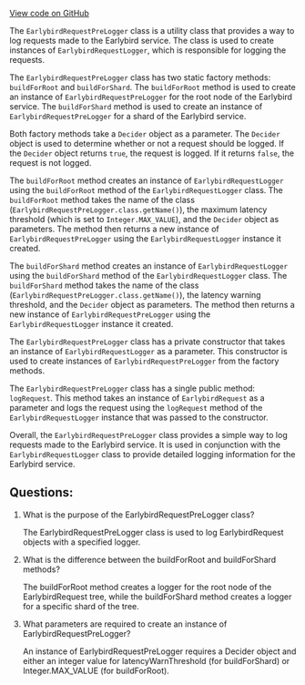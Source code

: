 [View code on GitHub](https://github.com/misbahsy/the-algorithm/src/java/com/twitter/search/earlybird/common/EarlybirdRequestPreLogger.java)

The `EarlybirdRequestPreLogger` class is a utility class that provides a way to log requests made to the Earlybird service. The class is used to create instances of `EarlybirdRequestLogger`, which is responsible for logging the requests. 

The `EarlybirdRequestPreLogger` class has two static factory methods: `buildForRoot` and `buildForShard`. The `buildForRoot` method is used to create an instance of `EarlybirdRequestPreLogger` for the root node of the Earlybird service. The `buildForShard` method is used to create an instance of `EarlybirdRequestPreLogger` for a shard of the Earlybird service. 

Both factory methods take a `Decider` object as a parameter. The `Decider` object is used to determine whether or not a request should be logged. If the `Decider` object returns `true`, the request is logged. If it returns `false`, the request is not logged. 

The `buildForRoot` method creates an instance of `EarlybirdRequestLogger` using the `buildForRoot` method of the `EarlybirdRequestLogger` class. The `buildForRoot` method takes the name of the class (`EarlybirdRequestPreLogger.class.getName()`), the maximum latency threshold (which is set to `Integer.MAX_VALUE`), and the `Decider` object as parameters. The method then returns a new instance of `EarlybirdRequestPreLogger` using the `EarlybirdRequestLogger` instance it created. 

The `buildForShard` method creates an instance of `EarlybirdRequestLogger` using the `buildForShard` method of the `EarlybirdRequestLogger` class. The `buildForShard` method takes the name of the class (`EarlybirdRequestPreLogger.class.getName()`), the latency warning threshold, and the `Decider` object as parameters. The method then returns a new instance of `EarlybirdRequestPreLogger` using the `EarlybirdRequestLogger` instance it created. 

The `EarlybirdRequestPreLogger` class has a private constructor that takes an instance of `EarlybirdRequestLogger` as a parameter. This constructor is used to create instances of `EarlybirdRequestPreLogger` from the factory methods. 

The `EarlybirdRequestPreLogger` class has a single public method: `logRequest`. This method takes an instance of `EarlybirdRequest` as a parameter and logs the request using the `logRequest` method of the `EarlybirdRequestLogger` instance that was passed to the constructor. 

Overall, the `EarlybirdRequestPreLogger` class provides a simple way to log requests made to the Earlybird service. It is used in conjunction with the `EarlybirdRequestLogger` class to provide detailed logging information for the Earlybird service.
## Questions: 
 1. What is the purpose of the EarlybirdRequestPreLogger class?
    
    The EarlybirdRequestPreLogger class is used to log EarlybirdRequest objects with a specified logger.

2. What is the difference between the buildForRoot and buildForShard methods?
    
    The buildForRoot method creates a logger for the root node of the EarlybirdRequest tree, while the buildForShard method creates a logger for a specific shard of the tree.

3. What parameters are required to create an instance of EarlybirdRequestPreLogger?
    
    An instance of EarlybirdRequestPreLogger requires a Decider object and either an integer value for latencyWarnThreshold (for buildForShard) or Integer.MAX_VALUE (for buildForRoot).